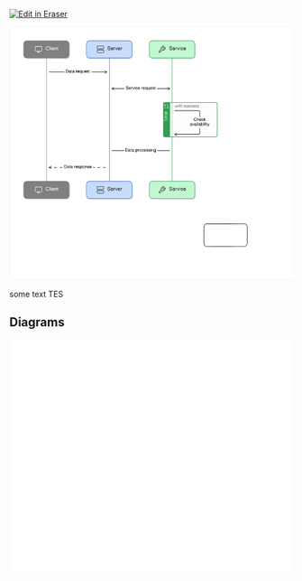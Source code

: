 <p><a target="_blank" href="https://app.eraser.io/workspace/Smb2JvITuk3ri9IQTxzU" id="edit-in-eraser-github-link"><img alt="Edit in Eraser" src="https://firebasestorage.googleapis.com/v0/b/second-petal-295822.appspot.com/o/images%2Fgithub%2FOpen%20in%20Eraser.svg?alt=media&amp;token=968381c8-a7e7-472a-8ed6-4a6626da5501"></a></p>

![SEQ](/.eraser/Smb2JvITuk3ri9IQTxzU___vrTMNugc0KVrjLWkMGJi7M8VSXJ2___---figure---zB38IK1QbyLlR9leWc1pj---figure---4np2UVbcRVaBgvKsaGzjgQ.png "SEQ")

some text TES


<!-- eraser-additional-content -->
## Diagrams
<!-- eraser-additional-files -->
<a href="/Prod-Test-sequence-diagram-1.eraserdiagram" data-element-id="cKR2KJcQWqLFbt-KczLx8"><img src="/.eraser/Smb2JvITuk3ri9IQTxzU___vrTMNugc0KVrjLWkMGJi7M8VSXJ2___---diagram----cbe706fd694df7f066d4603133bee330.png" alt="" data-element-id="cKR2KJcQWqLFbt-KczLx8" /></a>
<!-- end-eraser-additional-files -->
<!-- end-eraser-additional-content -->
<!--- Eraser file: https://app.eraser.io/workspace/Smb2JvITuk3ri9IQTxzU --->